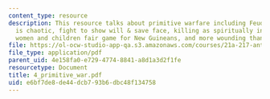 ```yaml
---
content_type: resource
description: This resource talks about primitive warfare including Feud, Rules, Warfare
  is chaotic, fight to show will & save face, killing as spiritually invigorating,
  women and children fair game for New Guineans, and more wounding than killing.
file: https://ol-ocw-studio-app-qa.s3.amazonaws.com/courses/21a-217-anthropology-of-war-and-peace-fall-2004/e6bf7de8de44dcb793b6dbc48f134758_4_primitive_war.pdf
file_type: application/pdf
parent_uid: 4e158fa0-e729-4774-8841-a8d1a3d2f1fe
resourcetype: Document
title: 4_primitive_war.pdf
uid: e6bf7de8-de44-dcb7-93b6-dbc48f134758
---
```

